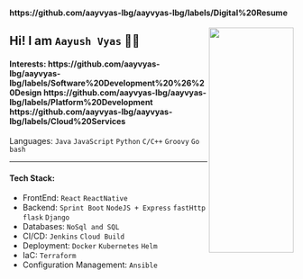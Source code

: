 <h4> https://github.com/aayvyas-lbg/aayvyas-lbg/labels/Digital%20Resume </h4> 

<img align=right  height=400 width=150 src=https://github.com/aayvyas-lbg/aayvyas-lbg/assets/125258043/82cdc18c-0a1e-466a-8641-5ba24b266574></img>

## Hi! I am ` Aayush Vyas ` 👨‍💻
<h4>Interests: https://github.com/aayvyas-lbg/aayvyas-lbg/labels/Software%20Development%20%26%20Design https://github.com/aayvyas-lbg/aayvyas-lbg/labels/Platform%20Development https://github.com/aayvyas-lbg/aayvyas-lbg/labels/Cloud%20Services </h4>

<h7>Languages: <code>Java</code></sub> <code>JavaScript</code> <code>Python</code> <code>C/C++</code> <code>Groovy</code> <code>Go</code> <code>bash</code>  </h7>

---
#### Tech Stack: 
- FrontEnd: `React` `ReactNative`
- Backend: `Sprint Boot` `NodeJS + Express` `fastHttp` `flask` `Django`
- Databases: `NoSql and SQL` 
- CI/CD: `Jenkins` `Cloud Build`
- Deployment: `Docker` `Kubernetes` `Helm`
- IaC: `Terraform`
- Configuration Management: `Ansible`

